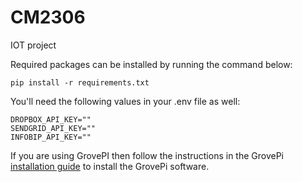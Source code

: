 # CM2306
IOT project 

Required packages can be installed by running the command below:
```
pip install -r requirements.txt
```
You'll need the following values in your .env file as well:
```
DROPBOX_API_KEY=""
SENDGRID_API_KEY=""
INFOBIP_API_KEY=""
```
If you are using GrovePI then follow the instructions in the GrovePi [installation guide](https://github.com/DexterInd/GrovePi/blob/master/README.md) to install the GrovePi software.

